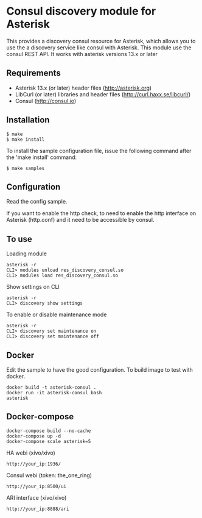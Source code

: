 Consul discovery module for Asterisk
====================================

This provides a discovery consul resource for Asterisk, which allows you to use
the a discovery service like consul with Asterisk. This module use the consul REST API.
It works with asterisk versions 13.x or later

Requirements
------------
- Asterisk 13.x (or later) header files (http://asterisk.org)
- LibCurl (or later) libraries and header files (http://curl.haxx.se/libcurl/)
- Consul (http://consul.io)

Installation
------------
    $ make
    $ make install

To install the sample configuration file, issue the following command after
the 'make install' command:

    $ make samples

Configuration
-------------

Read the config sample.

If you want to enable the http check, to need to enable the http interface on Asterisk (http.conf) and it need to be accessible by consul.

To use
------

Loading module

    asterisk -r
    CLI> modules unload res_discovery_consul.so
    CLI> modules load res_discovery_consul.so

Show settings on CLI

    asterisk -r
    CLI> discovery show settings

To enable or disable maintenance mode

    asterisk -r
    CLI> discovery set maintenance on
    CLI> discovery set maintenance off


Docker
------

Edit the sample to have the good configuration.
To build image to test with docker.

    docker build -t asterisk-consul .
    docker run -it asterisk-consul bash
    asterisk

Docker-compose
--------------

    docker-compose build --no-cache
    docker-compose up -d
    docker-compose scale asterisk=5

HA webi (xivo/xivo)

    http://your_ip:1936/

Consul webi (token: the_one_ring)

    http://your_ip:8500/ui

ARI interface (xivo/xivo)

    http://your_ip:8888/ari
